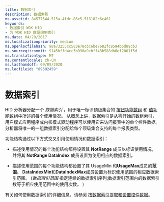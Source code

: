 ```yaml
---
title: 数据索引
description: 数据索引
ms.assetid: 84577544-515a-4fdc-86e5-518182c6c461
keywords:
- 数据索引 WDK HID
- 为 WDK HID 数据编制索引
ms.date: 04/20/2017
ms.localizationpriority: medium
ms.openlocfilehash: 98a73255cc583e78cbc6be7682fc8594b5d89cb3
ms.sourcegitcommit: 9145bffd4cc3b990a9ebff43b588db6ef2001f5d
ms.translationtype: MT
ms.contentlocale: zh-CN
ms.lasthandoff: 09/09/2020
ms.locfileid: "89592459"
---
```

# <a name="data-indices"></a>数据索引





HID 分析器分配一个 *数据索引* ，用于唯一标识顶级集合的 [按钮功能数组](button-capability-arrays.md) 和 [值功能数组](value-capability-arrays.md)中所述的每个使用情况。 从概念上讲，数据索引是从零开始的数组索引，用户模式应用程序或内核模式驱动程序可以使用它来访问报表中的单个控件数据。 分析器将唯一的一组数据索引分配给每个顶级集合支持的每个报表类型。

功能结构通过以下方式交叉引用使用情况和数据索引：

-   描述使用情况的每个功能结构都将设置其 **NotRange** 成员以标识使用情况，并将其 **NotRange DataIndex** 成员设置为使用相应的数据索引。

-   描述使用范围的每个功能结构都设置了其 UsageMin 和**UsageMax**成员的**范围**。 **DataIndexMin**和**DataIndexMax**成员设置为标识使用范围的相应数据索引范围。  (*数据索引范围* 指定连续的数据索引序列;数据索引范围内的数据索引数等于相应使用范围中的使用次数。 ) 

有关如何使用数据索引的详细信息，请参阅 [按数据索引提取和设置控件数据](./interpreting-hid-reports.md)。

 

